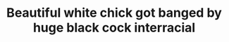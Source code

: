 ---
layout: post
title: Beautiful white chick got banged by huge black cock interracial
duration: '05:03'
view: 288
rate: 2
video: 'https://flashservice.xvideos.com/embedframe/2659496'
category: 
 - black
tags: 
 - big-black-cock
priority: 0.9
changefreq: daily
---